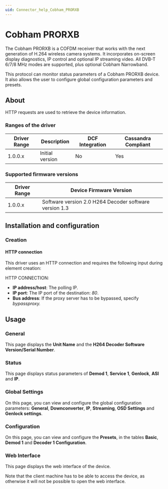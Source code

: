 ```yaml
---
uid: Connector_help_Cobham_PRORXB
---
```


# Cobham PRORXB

The Cobham PRORXB is a COFDM receiver that works with the next generation of H.264 wireless camera systems. It incorporates on-screen display diagnostics, IP control and optional IP streaming video. All DVB-T 6/7/8 MHz modes are supported, plus optional Cobham Narrowband.

This protocol can monitor status parameters of a Cobham PRORXB device. It also allows the user to configure global configuration parameters and presets.

## About

HTTP requests are used to retrieve the device information.

### Ranges of the driver

| **Driver Range** | **Description** | **DCF Integration** | **Cassandra Compliant** |
|------------------|-----------------|---------------------|-------------------------|
| 1.0.0.x          | Initial version | No                  | Yes                     |

### Supported firmware versions

| **Driver Range** | **Device Firmware Version**                            |
|------------------|--------------------------------------------------------|
| 1.0.0.x          | Software version 2.0 H264 Decoder software version 1.3 |

## Installation and configuration

### Creation

#### HTTP connection

This driver uses an HTTP connection and requires the following input during element creation:

HTTP CONNECTION:

- **IP address/host**: The polling IP.
- **IP port**: The IP port of the destination: *80*.
- **Bus address**: If the proxy server has to be bypassed, specify *bypassproxy.*

## Usage

### General

This page displays the **Unit Name** and the **H264 Decoder Software Version/Serial Number**.

### Status

This page displays status parameters of **Demod 1**, **Service 1**, **Genlock**, **ASI** and **IP**.

### Global Settings

On this page, you can view and configure the global configuration parameters: **General**, **Downconverter**, **IP**, **Streaming**, **OSD Settings** and **Genlock settings**.

### Configuration

On this page, you can view and configure the **Presets**, in the tables **Basic**, **Demod 1** and **Decoder 1 Configuration**.

### Web Interface

This page displays the web interface of the device.

Note that the client machine has to be able to access the device, as otherwise it will not be possible to open the web interface.
